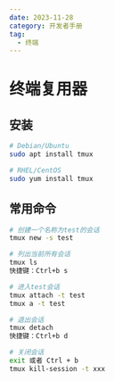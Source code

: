 ```yaml
---
date: 2023-11-28
category: 开发者手册
tag:
  - 终端
---
```



# 终端复用器

## 安装

```bash
# Debian/Ubuntu
sudo apt install tmux

# RHEL/CentOS
sudo yum install tmux
```

## 常用命令

```bash
# 创建一个名称为test的会话
tmux new -s test

# 列出当前所有会话
tmux ls
快捷键：Ctrl+b s

# 进入test会话
tmux attach -t test 
tmux a -t test

# 退出会话
tmux detach
快捷键：Ctrl+b d

# 关闭会话
exit 或者 Ctrl + b
tmux kill-session -t xxx
```
